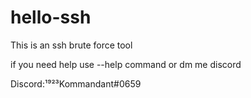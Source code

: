 # hello-ssh
This is an ssh brute force tool 








if you need help use --help command or dm me discord









Discord:¹⁹²³Kommandant#0659
